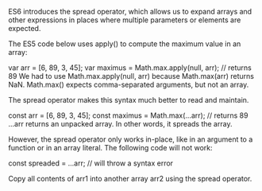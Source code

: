 ES6 introduces the spread operator, which allows us to expand arrays and other expressions in places where multiple parameters or elements are expected.

The ES5 code below uses apply() to compute the maximum value in an array:

var arr = [6, 89, 3, 45];
var maximus = Math.max.apply(null, arr); // returns 89
We had to use Math.max.apply(null, arr) because Math.max(arr) returns NaN. Math.max() expects comma-separated arguments, but not an array.

The spread operator makes this syntax much better to read and maintain.

const arr = [6, 89, 3, 45];
const maximus = Math.max(...arr); // returns 89
...arr returns an unpacked array. In other words, it spreads the array.

However, the spread operator only works in-place, like in an argument to a function or in an array literal. The following code will not work:

const spreaded = ...arr; // will throw a syntax error

Copy all contents of arr1 into another array arr2 using the spread operator.
